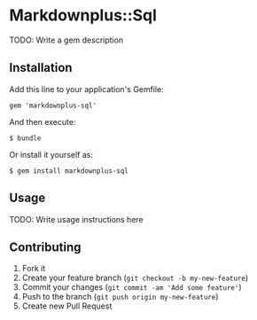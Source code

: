 # Markdownplus::Sql

TODO: Write a gem description

## Installation

Add this line to your application's Gemfile:

    gem 'markdownplus-sql'

And then execute:

    $ bundle

Or install it yourself as:

    $ gem install markdownplus-sql

## Usage

TODO: Write usage instructions here

## Contributing

1. Fork it
2. Create your feature branch (`git checkout -b my-new-feature`)
3. Commit your changes (`git commit -am 'Add some feature'`)
4. Push to the branch (`git push origin my-new-feature`)
5. Create new Pull Request
